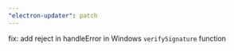 ```yaml
---
"electron-updater": patch
---
```


fix: add reject in handleError in Windows `verifySignature` function
